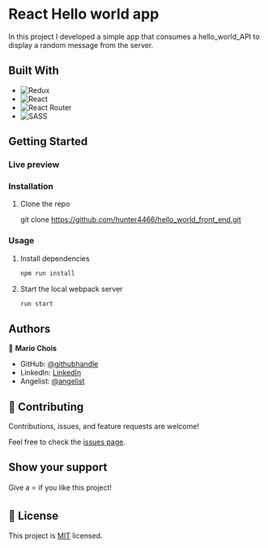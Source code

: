 # React Hello world app

In this project I developed a simple app that consumes a hello_world_API to display a random message from the server.


## Built With

- ![Redux](https://img.shields.io/badge/redux-%23593d88.svg?style=for-the-badge&logo=redux&logoColor=white)
- ![React](https://img.shields.io/badge/react-%2320232a.svg?style=for-the-badge&logo=react&logoColor=%2361DAFB)
- ![React Router](https://img.shields.io/badge/React_Router-CA4245?style=for-the-badge&logo=react-router&logoColor=white)
- ![SASS](https://img.shields.io/badge/SASS-hotpink.svg?style=for-the-badge&logo=SASS&logoColor=white)

## Getting Started

### Live preview

### Installation

1. Clone the repo

   git clone https://github.com/hunter4466/hello_world_front_end.git
  

### Usage

1. Install dependencies

   ```sh
   npm run install
   ```

2. Start the local webpack server
   ```sh
   run start
   ```

## Authors

👤 **Mario Chois**

- GitHub: [@githubhandle](https://github.com/hunter4466/)
- LinkedIn: [LinkedIn](https://www.linkedin.com/in/mario-chois-5a13b6b6/)
- Angelist: [@angelist](https://angel.co/u/mario-chois)

## 🤝 Contributing

Contributions, issues, and feature requests are welcome!

Feel free to check the [issues page](https://github.com/hunter4466/hello_world_front_end/issues).


## Show your support

Give a ⭐️ if you like this project!


## 📝 License

This project is [MIT](https://github.com/hunter4466/hello_world_front_end/blob/development/LICENSE) licensed.
